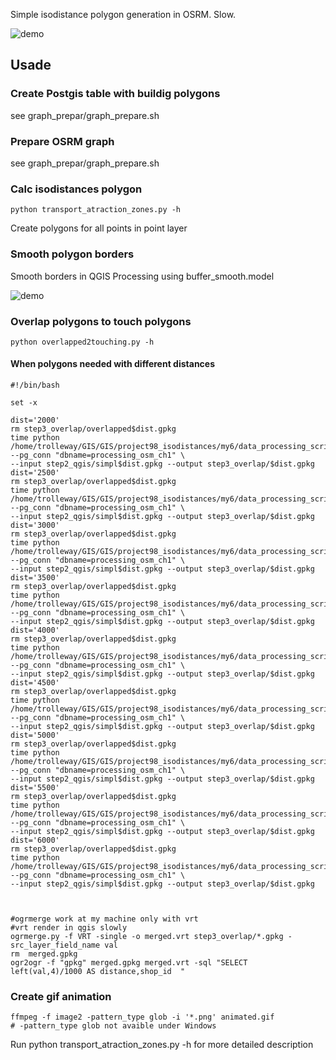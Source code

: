 Simple isodistance polygon generation in OSRM. Slow.

![demo](
https://github.com/nextgis/data_processing_scripts/raw/master/OSRM_distances/animation200.gif)

## Usade

### Create Postgis table with buildig polygons

see graph_prepar/graph_prepare.sh

### Prepare OSRM graph

see graph_prepar/graph_prepare.sh

### Calc isodistances polygon
```
python transport_atraction_zones.py -h
```

Create polygons for all points in point layer

### Smooth polygon borders

Smooth borders in QGIS Processing using buffer_smooth.model

![demo](
https://raw.githubusercontent.com/nextgis/data_processing_scripts/master/OSRM_distances/isodistances_smooth.svg)

### Overlap polygons to touch polygons
```
python overlapped2touching.py -h
```
#### When polygons needed with different distances 

```
#!/bin/bash

set -x

dist='2000'
rm step3_overlap/overlapped$dist.gpkg
time python /home/trolleway/GIS/GIS/project98_isodistances/my6/data_processing_scripts/OSRM_distances/overlapped2touching.py --pg_conn "dbname=processing_osm_ch1" \
--input step2_qgis/simpl$dist.gpkg --output step3_overlap/$dist.gpkg
dist='2500'
rm step3_overlap/overlapped$dist.gpkg
time python /home/trolleway/GIS/GIS/project98_isodistances/my6/data_processing_scripts/OSRM_distances/overlapped2touching.py --pg_conn "dbname=processing_osm_ch1" \
--input step2_qgis/simpl$dist.gpkg --output step3_overlap/$dist.gpkg
dist='3000'
rm step3_overlap/overlapped$dist.gpkg
time python /home/trolleway/GIS/GIS/project98_isodistances/my6/data_processing_scripts/OSRM_distances/overlapped2touching.py --pg_conn "dbname=processing_osm_ch1" \
--input step2_qgis/simpl$dist.gpkg --output step3_overlap/$dist.gpkg
dist='3500'
rm step3_overlap/overlapped$dist.gpkg
time python /home/trolleway/GIS/GIS/project98_isodistances/my6/data_processing_scripts/OSRM_distances/overlapped2touching.py --pg_conn "dbname=processing_osm_ch1" \
--input step2_qgis/simpl$dist.gpkg --output step3_overlap/$dist.gpkg
dist='4000'
rm step3_overlap/overlapped$dist.gpkg
time python /home/trolleway/GIS/GIS/project98_isodistances/my6/data_processing_scripts/OSRM_distances/overlapped2touching.py --pg_conn "dbname=processing_osm_ch1" \
--input step2_qgis/simpl$dist.gpkg --output step3_overlap/$dist.gpkg
dist='4500'
rm step3_overlap/overlapped$dist.gpkg
time python /home/trolleway/GIS/GIS/project98_isodistances/my6/data_processing_scripts/OSRM_distances/overlapped2touching.py --pg_conn "dbname=processing_osm_ch1" \
--input step2_qgis/simpl$dist.gpkg --output step3_overlap/$dist.gpkg
dist='5000'
rm step3_overlap/overlapped$dist.gpkg
time python /home/trolleway/GIS/GIS/project98_isodistances/my6/data_processing_scripts/OSRM_distances/overlapped2touching.py --pg_conn "dbname=processing_osm_ch1" \
--input step2_qgis/simpl$dist.gpkg --output step3_overlap/$dist.gpkg
dist='5500'
rm step3_overlap/overlapped$dist.gpkg
time python /home/trolleway/GIS/GIS/project98_isodistances/my6/data_processing_scripts/OSRM_distances/overlapped2touching.py --pg_conn "dbname=processing_osm_ch1" \
--input step2_qgis/simpl$dist.gpkg --output step3_overlap/$dist.gpkg
dist='6000'
rm step3_overlap/overlapped$dist.gpkg
time python /home/trolleway/GIS/GIS/project98_isodistances/my6/data_processing_scripts/OSRM_distances/overlapped2touching.py --pg_conn "dbname=processing_osm_ch1" \
--input step2_qgis/simpl$dist.gpkg --output step3_overlap/$dist.gpkg



#ogrmerge work at my machine only with vrt
#vrt render in qgis slowly
ogrmerge.py -f VRT -single -o merged.vrt step3_overlap/*.gpkg -src_layer_field_name val
rm  merged.gpkg
ogr2ogr -f "gpkg" merged.gpkg merged.vrt -sql "SELECT  left(val,4)/1000 AS distance,shop_id  "

```

### Create gif animation
```
ffmpeg -f image2 -pattern_type glob -i '*.png' animated.gif
# -pattern_type glob not avaible under Windows
```


Run python transport_atraction_zones.py -h for more detailed description
